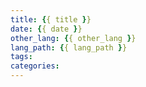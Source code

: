 ```yaml
---
title: {{ title }}
date: {{ date }}
other_lang: {{ other_lang }}
lang_path: {{ lang_path }}
tags: 
categories: 
---
```

